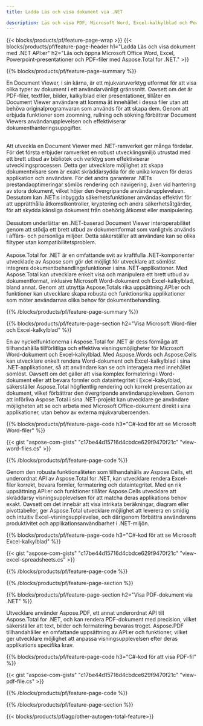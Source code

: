 ```yaml
---
title: Ladda Läs och visa dokument via .NET 

description: Läs och visa PDF, Microsoft Word, Excel-kalkylblad och PowerPoint-presentationer via din .NET-applikation. C#-kod listad.
---
```


{{< blocks/products/pf/feature-page-wrap >}}
{{< blocks/products/pf/feature-page-header h1="Ladda Läs och visa dokument med .NET API:er" h2="Läs och öppna Microsoft Office Word, Excel, Powerpoint-presentationer och PDF-filer med Aspose.Total for .NET." >}}

{{% blocks/products/pf/feature-page-summary %}}

En Document Viewer, i sin kärna, är ett mjukvaruverktyg utformat för att visa olika typer av dokument i ett användarvänligt gränssnitt. Oavsett om det är PDF-filer, textfiler, bilder, kalkylblad eller presentationer, tillåter en Document Viewer användare att komma åt innehållet i dessa filer utan att behöva originalprogramvaran som används för att skapa dem. Genom att erbjuda funktioner som zoomning, rullning och sökning förbättrar Document Viewers användarupplevelsen och effektiviserar dokumenthanteringsuppgifter. <br /> <br />

Att utveckla en Document Viewer med .NET-ramverket ger många fördelar. För det första erbjuder ramverket en robust utvecklingsmiljö utrustad med ett brett utbud av bibliotek och verktyg som effektiviserar utvecklingsprocessen. Detta ger utvecklare möjlighet att skapa dokumentvisare som är exakt skräddarsydda för de unika kraven för deras applikation och användare. För det andra garanterar .NETs prestandaoptimeringar sömlös rendering och navigering, även vid hantering av stora dokument, vilket höjer den övergripande användarupplevelsen. Dessutom kan .NET:s inbyggda säkerhetsfunktioner användas effektivt för att upprätthålla åtkomstkontroller, kryptering och andra säkerhetsåtgärder, för att skydda känsliga dokument från obehörig åtkomst eller manipulering. <br />
<br />
Dessutom underlättar en .NET-baserad Document Viewer interoperabilitet genom att stödja ett brett utbud av dokumentformat som vanligtvis används i affärs- och personliga miljöer. Detta säkerställer att användare kan se olika filtyper utan kompatibilitetsproblem.
<br /><br />
Aspose.Total for .NET är en omfattande svit av kraftfulla .NET-komponenter utvecklade av Aspose som gör det möjligt för utvecklare att sömlöst integrera dokumentbehandlingsfunktioner i sina .NET-applikationer. Med Aspose.Total kan utvecklare enkelt visa och manipulera ett brett utbud av dokumentformat, inklusive Microsoft Word-dokument och Excel-kalkylblad, bland annat. Genom att utnyttja Aspose.Totals rika uppsättning API:er och funktioner kan utvecklare skapa robusta och funktionsrika applikationer som möter användarnas olika behov för dokumentbehandling.

{{% /blocks/products/pf/feature-page-summary  %}}

{{% blocks/products/pf/feature-page-section  h2="Visa Microsoft Word-filer och Excel-kalkylblad" %}}

En av nyckelfunktionerna i Aspose.Total for .NET är dess förmåga att tillhandahålla tillförlitliga och effektiva visningsmöjligheter för Microsoft Word-dokument och Excel-kalkylblad. Med Aspose.Words och Aspose.Cells kan utvecklare enkelt rendera Word-dokument och Excel-kalkylblad i sina .NET-applikationer, så att användare kan se och interagera med innehållet sömlöst. Oavsett om det gäller att visa komplex formatering i Word-dokument eller att bevara formler och dataintegritet i Excel-kalkylblad, säkerställer Aspose.Total högfientlig rendering och korrekt presentation av dokument, vilket förbättrar den övergripande användarupplevelsen. Genom att införliva Aspose.Total i sina .NET-projekt kan utvecklare ge användare möjligheten att se och arbeta med Microsoft Office-dokument direkt i sina applikationer, utan behov av externa mjukvaruberoenden.

{{% blocks/products/pf/feature-page-code h3="C#-kod för att se Microsoft Word-filer" %}}

{{< gist "aspose-com-gists" "c17be44d15716d4cbdce629f9470f21c" "view-word-files.cs" >}}

{{% /blocks/products/pf/feature-page-code  %}}

Genom den robusta funktionaliteten som tillhandahålls av Aspose.Cells, ett underordnat API av Aspose.Total for .NET, kan utvecklare rendera Excel-filer korrekt, bevara formler, formatering och dataintegritet. Med en rik uppsättning API:er och funktioner tillåter Aspose.Cells utvecklare att skräddarsy visningsupplevelsen för att matcha deras applikations behov exakt. Oavsett om det innebär att visa intrikata beräkningar, diagram eller pivottabeller, ger Aspose.Total utvecklare möjlighet att leverera en smidig och intuitiv Excel-visningsupplevelse, och därigenom förbättra användarens produktivitet och applikationsanvändbarhet i .NET-miljön.

{{% blocks/products/pf/feature-page-code h3="C#-kod för att se Microsoft Excel-kalkylblad" %}}

{{< gist "aspose-com-gists" "c17be44d15716d4cbdce629f9470f21c" "view-excel-spreadsheets.cs" >}}

{{% /blocks/products/pf/feature-page-code  %}}

{{% /blocks/products/pf/feature-page-section %}}

{{% blocks/products/pf/feature-page-section  h2="Visa PDF-dokument via .NET" %}}

Utvecklare använder Aspose.PDF, ett annat underordnat API till Aspose.Total for .NET, och kan rendera PDF-dokument med precision, vilket säkerställer att text, bilder och formatering bevaras troget. Aspose.PDF tillhandahåller en omfattande uppsättning av API:er och funktioner, vilket ger utvecklare möjlighet att anpassa visningsupplevelsen efter deras applikations specifika krav.

{{% blocks/products/pf/feature-page-code h3="C#-kod för att visa PDF-fil" %}}

{{< gist "aspose-com-gists" "c17be44d15716d4cbdce629f9470f21c" "view-pdf-file.cs" >}}

{{% /blocks/products/pf/feature-page-code  %}}

{{% /blocks/products/pf/feature-page-section %}}

{{< blocks/products/pf/agp/other-autogen-total-feature>}}